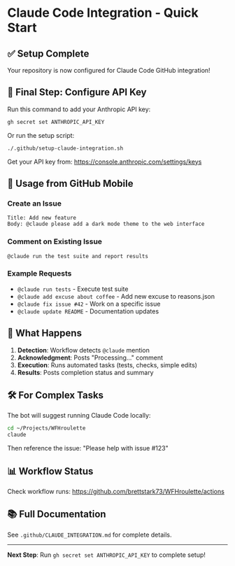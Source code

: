 # Claude Code Integration - Quick Start

## ✅ Setup Complete

Your repository is now configured for Claude Code GitHub integration!

## 🔑 Final Step: Configure API Key

Run this command to add your Anthropic API key:

```bash
gh secret set ANTHROPIC_API_KEY
```

Or run the setup script:

```bash
./.github/setup-claude-integration.sh
```

Get your API key from: https://console.anthropic.com/settings/keys

## 📱 Usage from GitHub Mobile

### Create an Issue
```
Title: Add new feature
Body: @claude please add a dark mode theme to the web interface
```

### Comment on Existing Issue
```
@claude run the test suite and report results
```

### Example Requests
- `@claude run tests` - Execute test suite
- `@claude add excuse about coffee` - Add new excuse to reasons.json
- `@claude fix issue #42` - Work on a specific issue
- `@claude update README` - Documentation updates

## 🤖 What Happens

1. **Detection**: Workflow detects `@claude` mention
2. **Acknowledgment**: Posts "Processing..." comment
3. **Execution**: Runs automated tasks (tests, checks, simple edits)
4. **Results**: Posts completion status and summary

## 🛠️ For Complex Tasks

The bot will suggest running Claude Code locally:

```bash
cd ~/Projects/WFHroulette
claude
```

Then reference the issue: "Please help with issue #123"

## 📊 Workflow Status

Check workflow runs: https://github.com/brettstark73/WFHroulette/actions

## 📚 Full Documentation

See `.github/CLAUDE_INTEGRATION.md` for complete details.

---

**Next Step**: Run `gh secret set ANTHROPIC_API_KEY` to complete setup!
